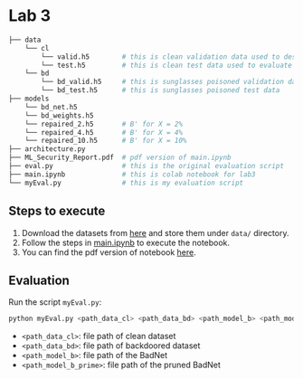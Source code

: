 # Lab 3

```bash
├── data 
    └── cl
        └── valid.h5        # this is clean validation data used to design the defense
        └── test.h5         # this is clean test data used to evaluate the BadNet
    └── bd
        └── bd_valid.h5     # this is sunglasses poisoned validation data
        └── bd_test.h5      # this is sunglasses poisoned test data
├── models
    └── bd_net.h5
    └── bd_weights.h5
    └── repaired_2.h5       # B' for X = 2%
    └── repaired_4.h5       # B' for X = 4%
    └── repaired_10.h5      # B' for X = 10%
├── architecture.py
├── ML_Security_Report.pdf  # pdf version of main.ipynb
├── eval.py                 # this is the original evaluation script
├── main.ipynb              # this is colab notebook for lab3
└── myEval.py               # this is my evaluation script
```

## Steps to execute
   1. Download the datasets from [here](https://drive.google.com/drive/folders/1Rs68uH8Xqa4j6UxG53wzD0uyI8347dSq?usp=sharing) and store them under `data/` directory.
   2. Follow the steps in [main.ipynb](https://github.com/superChoi7/ML_for_Cyber_Lab3/blob/main/main.ipynb) to execute the notebook.
   3. You can find the pdf version of notebook [here](https://github.com/superChoi7/ML_for_Cyber_Lab3/blob/main/ML_Security_HW3.pdf).

## Evaluation
Run the script `myEval.py`:

```bash
python myEval.py <path_data_cl> <path_data_bd> <path_model_b> <path_model_b_prime>
```

- `<path_data_cl>`: file path of clean dataset
- `<path_data_bd>`: file path of backdoored dataset
- `<path_model_b>`: file path of the BadNet
- `<path_model_b_prime>`: file path of the pruned BadNet
